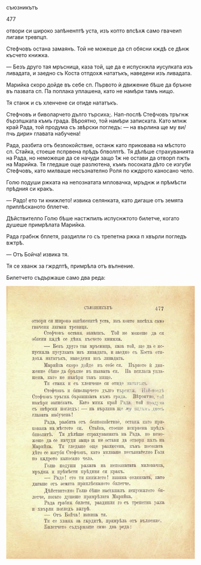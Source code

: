 ﻿съюзникътъ

477

отвори си широко запѣненптѣ уста, изъ копто впсѣхѫ само гвачеип лигави тревпцп.

Стефчовъ остана замаянъ. Той не можеше да сп обясни кждѣ се дѣнж късчето книжка.

— Безъ друго тая мръсница, каза той, ще да е испуснжла иусулката изъ ливадата, и заедно съ Коста отпдохѫ нататъкъ, наведени изъ ливадата.

Марийка скоро дойде въ себе сп. Първото ѝ движение бѣше да бръкне въ пазвата сп. Па поплака уплашена, като не намѣри тамъ нищо.

Тя станж и съ хленчене си отиде нататъкъ.

Стефчовъ и биволарчето дълго търсиха;. Нап-послѣ Стефчовъ тръгнж бързпшката къмъ града. Вѣроятно, той намѣри записката. Като мпнж край Рада, той продума съ звѣрски погледъ: — на върлина ще му ви/пчь дири» главата набучена!

Рада, разбита отъ безпокойствие, останж като приковава на мѣстото сп. Стайка, стоеше пспрвена прѣдъ бпволптѣ. Тя дѣлѣше страхуванията на Рада, но неможеше да се начуди защо 1ж не остави да отворп пжть на Марийка. Тя гледаше още разлютена, къмъ посоката дѣто се изгуби Стефчовъ, като милваше несъзнателно Роля по кждрото каносано чело.

Голю подуши ржката на непознатата мпловачка, мръднж и прѣмѣсти прѣдния си кракъ.

— Радо! ето ти книжлето! извика селянката, като дигаше отъ земята приплѣсканото бплетче.

Дѣйствителпо Голю бѣше настжпилъ испуснжтото билетче, когато душеше примрѣлата Марийка.

Рада грабнж бплетя, раздипли го съ трепетна ржка п хвърли погледъ вжтрѣ.

— Отъ Бойча! извика тя.

Тя се хванж за гжрдптѣ, примрѣла отъ вълнение.

Билетчето съдържаше само два реда:

![original](../images/530.jpg)

